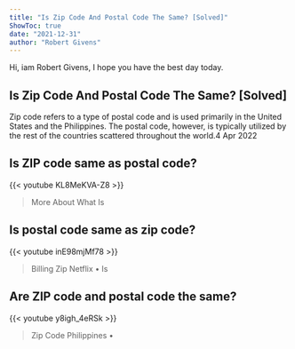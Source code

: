 ```yaml
---
title: "Is Zip Code And Postal Code The Same? [Solved]"
ShowToc: true 
date: "2021-12-31"
author: "Robert Givens" 
---
```


Hi, iam Robert Givens, I hope you have the best day today.
## Is Zip Code And Postal Code The Same? [Solved]
Zip code refers to a type of postal code and is used primarily in the United States and the Philippines. The postal code, however, is typically utilized by the rest of the countries scattered throughout the world.4 Apr 2022

## Is ZIP code same as postal code?
{{< youtube KL8MeKVA-Z8 >}}
>More About What Is 

## Is postal code same as zip code?
{{< youtube inE98mjMf78 >}}
>Billing Zip Netflix • Is 

## Are ZIP code and postal code the same?
{{< youtube y8igh_4eRSk >}}
>Zip Code Philippines • 


